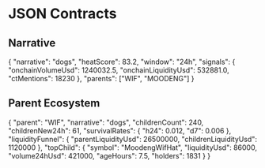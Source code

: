 # JSON Contracts

## Narrative
{
  "narrative": "dogs",
  "heatScore": 83.2,
  "window": "24h",
  "signals": {
    "onchainVolumeUsd": 1240032.5,
    "onchainLiquidityUsd": 532881.0,
    "ctMentions": 18230
  },
  "parents": ["WIF", "MOODENG"]
}

## Parent Ecosystem
{
  "parent": "WIF",
  "narrative": "dogs",
  "childrenCount": 240,
  "childrenNew24h": 61,
  "survivalRates": { "h24": 0.012, "d7": 0.006 },
  "liquidityFunnel": {
    "parentLiquidityUsd": 26500000,
    "childrenLiquidityUsd": 1120000
  },
  "topChild": {
    "symbol": "MoodengWifHat",
    "liquidityUsd": 86000,
    "volume24hUsd": 421000,
    "ageHours": 7.5,
    "holders": 1831
  }
}
